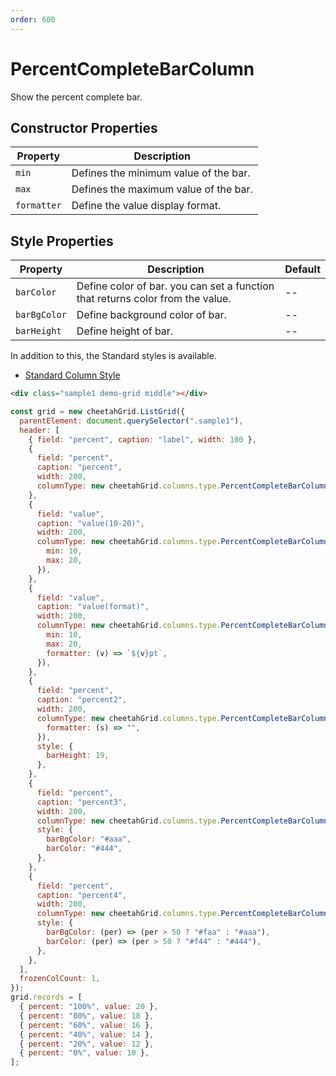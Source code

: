 ```yaml
---
order: 600
---
```


# PercentCompleteBarColumn

Show the percent complete bar.

## Constructor Properties

| Property    | Description                           |
| ----------- | ------------------------------------- |
| `min`       | Defines the minimum value of the bar. |
| `max`       | Defines the maximum value of the bar. |
| `formatter` | Define the value display format.      |

## Style Properties

| Property     | Description                                                                    | Default |
| ------------ | ------------------------------------------------------------------------------ | ------- |
| `barColor`   | Define color of bar. you can set a function that returns color from the value. | --      |
| `barBgColor` | Define background color of bar.                                                | --      |
| `barHeight`  | Define height of bar.                                                          | --      |

In addition to this, the Standard styles is available.

- [Standard Column Style](../column_styles/README.md)

<code-preview>

```html
<div class="sample1 demo-grid middle"></div>
```

```js
const grid = new cheetahGrid.ListGrid({
  parentElement: document.querySelector(".sample1"),
  header: [
    { field: "percent", caption: "label", width: 100 },
    {
      field: "percent",
      caption: "percent",
      width: 200,
      columnType: new cheetahGrid.columns.type.PercentCompleteBarColumn(),
    },
    {
      field: "value",
      caption: "value(10-20)",
      width: 200,
      columnType: new cheetahGrid.columns.type.PercentCompleteBarColumn({
        min: 10,
        max: 20,
      }),
    },
    {
      field: "value",
      caption: "value(format)",
      width: 200,
      columnType: new cheetahGrid.columns.type.PercentCompleteBarColumn({
        min: 10,
        max: 20,
        formatter: (v) => `${v}pt`,
      }),
    },
    {
      field: "percent",
      caption: "percent2",
      width: 200,
      columnType: new cheetahGrid.columns.type.PercentCompleteBarColumn({
        formatter: (s) => "",
      }),
      style: {
        barHeight: 19,
      },
    },
    {
      field: "percent",
      caption: "percent3",
      width: 200,
      columnType: new cheetahGrid.columns.type.PercentCompleteBarColumn(),
      style: {
        barBgColor: "#aaa",
        barColor: "#444",
      },
    },
    {
      field: "percent",
      caption: "percent4",
      width: 200,
      columnType: new cheetahGrid.columns.type.PercentCompleteBarColumn(),
      style: {
        barBgColor: (per) => (per > 50 ? "#faa" : "#aaa"),
        barColor: (per) => (per > 50 ? "#f44" : "#444"),
      },
    },
  ],
  frozenColCount: 1,
});
grid.records = [
  { percent: "100%", value: 20 },
  { percent: "80%", value: 18 },
  { percent: "60%", value: 16 },
  { percent: "40%", value: 14 },
  { percent: "20%", value: 12 },
  { percent: "0%", value: 10 },
];
```

</code-preview>
